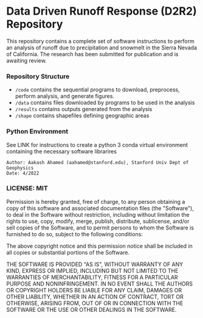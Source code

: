 # Data Driven Runoff Response (D2R2) Repository

This repository contains a complete set of software instructions to perform an analysis of runoff due to precipitation and snowmelt in the Sierra Nevada of California. The research has been submitted for publication and is awaiting review. 

### Repository Structure
* `/code` contains the sequential programs to download, preprocess, perform analysis, and generate figures.
* `/data` contains files downloaded by programs to be used in the analysis 
* `/results` contains outputs generated from the analysis
* `/shape` contains shapefiles defining geographic areas

### Python Environment
See LINK for instructions to create a python 3 conda virtual environment containing the necessary software librarires 

    Author: Aakash Ahamed (aahamed@stanford.edu), Stanford Univ Dept of Geophysics
    Date: 4/2022


### LICENSE: MIT

Permission is hereby granted, free of charge, to any person obtaining a copy of this software and associated documentation files (the "Software"), to deal in the Software without restriction, including without limitation the rights to use, copy, modify, merge, publish, distribute, sublicense, and/or sell copies of the Software, and to permit persons to whom the Software is furnished to do so, subject to the following conditions:

The above copyright notice and this permission notice shall be included in all copies or substantial portions of the Software.

THE SOFTWARE IS PROVIDED "AS IS", WITHOUT WARRANTY OF ANY KIND, EXPRESS OR IMPLIED, INCLUDING BUT NOT LIMITED TO THE WARRANTIES OF MERCHANTABILITY, FITNESS FOR A PARTICULAR PURPOSE AND NONINFRINGEMENT. IN NO EVENT SHALL THE AUTHORS OR COPYRIGHT HOLDERS BE LIABLE FOR ANY CLAIM, DAMAGES OR OTHER LIABILITY, WHETHER IN AN ACTION OF CONTRACT, TORT OR OTHERWISE, ARISING FROM, OUT OF OR IN CONNECTION WITH THE SOFTWARE OR THE USE OR OTHER DEALINGS IN THE SOFTWARE.